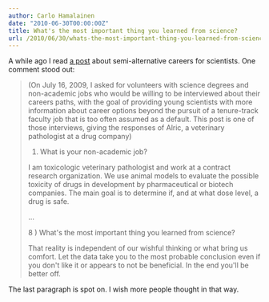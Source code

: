 ```yaml
---
author: Carlo Hamalainen
date: "2010-06-30T00:00:00Z"
title: What's the most important thing you learned from science?
url: /2010/06/30/whats-the-most-important-thing-you-learned-from-science/
---
```

A while ago I read [a post](http://scienceblogs.com/principles/2009/08/pnas_alric_veterinary_patholog.php) about semi-alternative careers for scientists. One comment stood out:

> (On July 16, 2009, I asked for volunteers with science degrees and non-academic jobs who would be willing to be interviewed about their careers paths, with the goal of providing young scientists with more information about career options beyond the pursuit of a tenure-track faculty job that is too often assumed as a default. This post is one of those interviews, giving the responses of Alric, a veterinary pathologist at a drug company)
> 
> 1) What is your non-academic job?
> 
> I am toxicologic veterinary pathologist and work at a contract research organization. We use animal models to evaluate the possible toxicity of drugs in development by pharmaceutical or biotech companies. The main goal is to determine if, and at what dose level, a drug is safe.
> 
> ...
> 
> 8 ) What's the most important thing you learned from science?
> 
> That reality is independent of our wishful thinking or what bring us comfort. Let the data take you to the most probable conclusion even if you don't like it or appears to not be beneficial. In the end you'll be better off. 

The last paragraph is spot on. I wish more people thought in that way.
